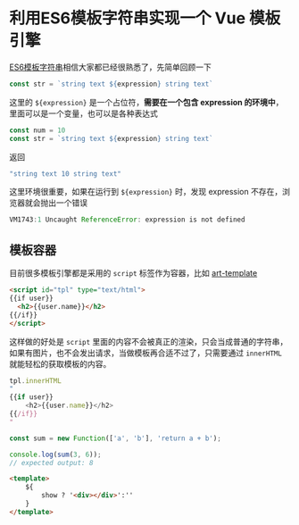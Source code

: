 # 利用ES6模板字符串实现一个 Vue 模板引擎

[ES6模板字符串](https://developer.mozilla.org/zh-CN/docs/Web/JavaScript/Reference/template_strings)相信大家都已经很熟悉了，先简单回顾一下

```js
const str = `string text ${expression} string text`
```

这里的 `${expression}` 是一个占位符，**需要在一个包含 expression 的环境中**，里面可以是一个变量，也可以是各种表达式

```js
const num = 10
const str = `string text ${expression} string text`
```

返回

```js
"string text 10 string text"
```

这里环境很重要，如果在运行到  `${expression}` 时，发现 expression 不存在，浏览器就会抛出一个错误

```js
VM1743:1 Uncaught ReferenceError: expression is not defined
```


## 模板容器

目前很多模板引擎都是采用的 `script` 标签作为容器，比如 [art-template](https://aui.github.io/art-template/zh-cn/docs/index.html)

```html
<script id="tpl" type="text/html">
{{if user}}
  <h2>{{user.name}}</h2>
{{/if}}
</script>
```

这样做的好处是 `script` 里面的内容不会被真正的渲染，只会当成普通的字符串，如果有图片，也不会发出请求，当做模板再合适不过了，只需要通过 `innerHTML` 就能轻松的获取模板的内容。

```js
tpl.innerHTML
"
{{if user}}
    <h2>{{user.name}}</h2>
{{/if}}
"
```

```js
const sum = new Function(['a', 'b'], 'return a + b');

console.log(sum(3, 6));
// expected output: 8
```

```html
<template>
	${
		show ? '<div></div>':''
	}
</template>
```
